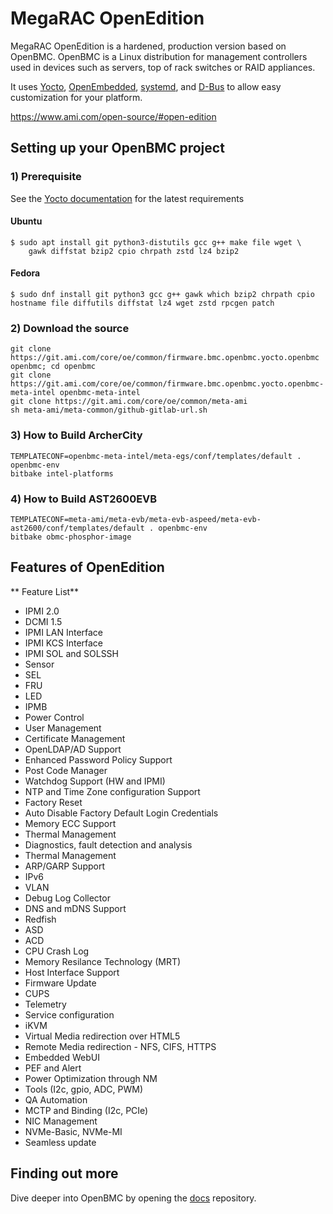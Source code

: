 # MegaRAC OpenEdition


MegaRAC OpenEdition is a hardened, production version based on OpenBMC. OpenBMC is a Linux distribution for management controllers used in devices such
as servers, top of rack switches or RAID appliances. 

It uses
[Yocto](https://www.yoctoproject.org/),
[OpenEmbedded](https://www.openembedded.org/wiki/Main_Page),
[systemd](https://www.freedesktop.org/wiki/Software/systemd/), and
[D-Bus](https://www.freedesktop.org/wiki/Software/dbus/) to allow easy
customization for your platform.

https://www.ami.com/open-source/#open-edition

## Setting up your OpenBMC project

### 1) Prerequisite

See the [Yocto documentation](https://docs.yoctoproject.org/ref-manual/system-requirements.html#required-packages-for-the-build-host)
for the latest requirements

#### Ubuntu
```
$ sudo apt install git python3-distutils gcc g++ make file wget \
    gawk diffstat bzip2 cpio chrpath zstd lz4 bzip2
```

#### Fedora
```
$ sudo dnf install git python3 gcc g++ gawk which bzip2 chrpath cpio
hostname file diffutils diffstat lz4 wget zstd rpcgen patch
```

### 2) Download the source
```
git clone https://git.ami.com/core/oe/common/firmware.bmc.openbmc.yocto.openbmc openbmc; cd openbmc
git clone https://git.ami.com/core/oe/common/firmware.bmc.openbmc.yocto.openbmc-meta-intel openbmc-meta-intel
git clone https://git.ami.com/core/oe/common/meta-ami
sh meta-ami/meta-common/github-gitlab-url.sh
```

### 3) How to Build ArcherCity
```
TEMPLATECONF=openbmc-meta-intel/meta-egs/conf/templates/default . openbmc-env
bitbake intel-platforms
```

### 4) How to Build AST2600EVB
```
TEMPLATECONF=meta-ami/meta-evb/meta-evb-aspeed/meta-evb-ast2600/conf/templates/default . openbmc-env
bitbake obmc-phosphor-image
```

## Features of OpenEdition

** Feature List**
* IPMI 2.0
* DCMI 1.5
* IPMI LAN Interface
* IPMI KCS Interface
* IPMI SOL and SOLSSH
* Sensor
* SEL
* FRU 
* LED
* IPMB
* Power Control
* User Management
* Certificate Management
* OpenLDAP/AD Support
* Enhanced Password Policy Support
* Post Code Manager
* Watchdog Support (HW and IPMI)
* NTP and Time Zone configuration Support
* Factory Reset
* Auto Disable Factory Default Login Credentials
* Memory ECC Support
* Thermal Management
* Diagnostics, fault detection and analysis 
* Thermal Management
* ARP/GARP Support
* IPv6
* VLAN
* Debug Log Collector
* DNS and mDNS Support
* Redfish
* ASD
* ACD
* CPU Crash Log
* Memory Resilance Technology (MRT)
* Host Interface Support
* Firmware Update
* CUPS
* Telemetry
* Service configuration
* iKVM
* Virtual Media redirection over HTML5
* Remote Media redirection - NFS, CIFS, HTTPS
* Embedded WebUI
* PEF and Alert
* Power Optimization through NM
* Tools (I2c, gpio, ADC, PWM)
* QA Automation
* MCTP and Binding (I2c, PCIe)
* NIC Management
* NVMe-Basic, NVMe-MI
* Seamless update

## Finding out more

Dive deeper into OpenBMC by opening the
[docs](https://github.com/openbmc/docs) repository.

